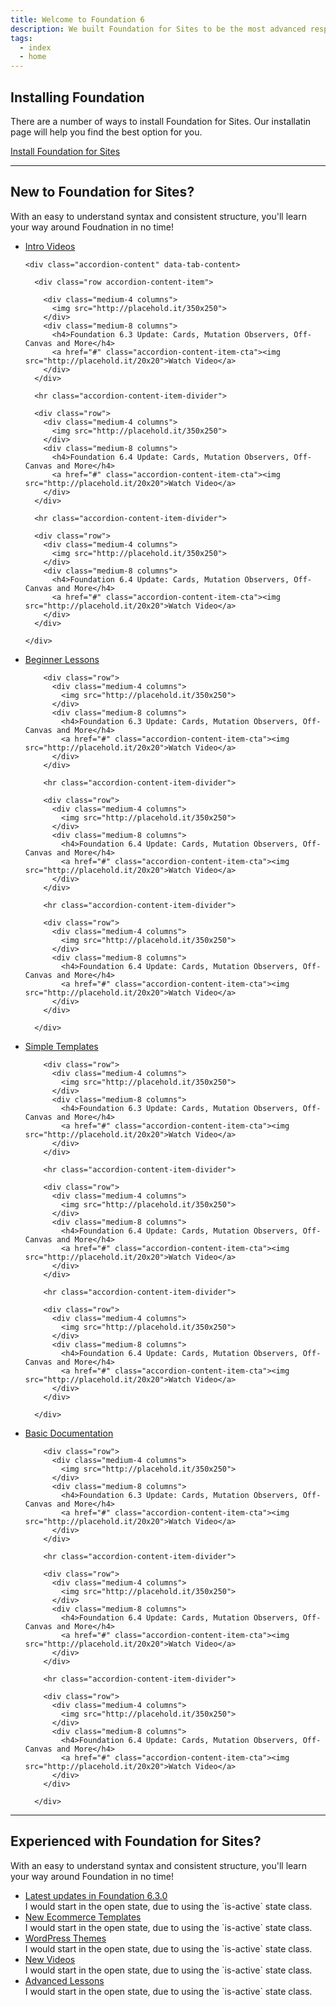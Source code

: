 ```yaml
---
title: Welcome to Foundation 6
description: We built Foundation for Sites to be the most advanced responsive front-end framework in the world.
tags:
  - index
  - home
---
```


## Installing Foundation

There are a number of ways to install Foundation for Sites. Our installatin page will help you find the best option for you.

<a href="installation.html" class="large button">Install Foundation for Sites</a>

---

## New to Foundation for Sites?

With an easy to understand syntax and consistent structure, you'll learn your way around Foudnation in no time!

<ul class="accordion" data-accordion>
  <li class="accordion-item welcome-accordion-item is-active" data-accordion-item>
    <a href="#" class="accordion-title">Intro Videos</a>

    <div class="accordion-content" data-tab-content>

      <div class="row accordion-content-item">

        <div class="medium-4 columns">
          <img src="http://placehold.it/350x250">
        </div>
        <div class="medium-8 columns">
          <h4>Foundation 6.3 Update: Cards, Mutation Observers, Off-Canvas and More</h4>
          <a href="#" class="accordion-content-item-cta"><img src="http://placehold.it/20x20">Watch Video</a>
        </div>
      </div>

      <hr class="accordion-content-item-divider">

      <div class="row">
        <div class="medium-4 columns">
          <img src="http://placehold.it/350x250">
        </div>
        <div class="medium-8 columns">
          <h4>Foundation 6.4 Update: Cards, Mutation Observers, Off-Canvas and More</h4>
          <a href="#" class="accordion-content-item-cta"><img src="http://placehold.it/20x20">Watch Video</a>
        </div>
      </div>

      <hr class="accordion-content-item-divider">

      <div class="row">
        <div class="medium-4 columns">
          <img src="http://placehold.it/350x250">
        </div>
        <div class="medium-8 columns">
          <h4>Foundation 6.4 Update: Cards, Mutation Observers, Off-Canvas and More</h4>
          <a href="#" class="accordion-content-item-cta"><img src="http://placehold.it/20x20">Watch Video</a>
        </div>
      </div>

    </div>
  </li>
  <li class="accordion-item welcome-accordion-item" data-accordion-item>
    <a href="#" class="accordion-title">Beginner Lessons</a>
      <div class="accordion-content " data-tab-content>

        <div class="row">
          <div class="medium-4 columns">
            <img src="http://placehold.it/350x250">
          </div>
          <div class="medium-8 columns">
            <h4>Foundation 6.3 Update: Cards, Mutation Observers, Off-Canvas and More</h4>
            <a href="#" class="accordion-content-item-cta"><img src="http://placehold.it/20x20">Watch Video</a>
          </div>
        </div>

        <hr class="accordion-content-item-divider">

        <div class="row">
          <div class="medium-4 columns">
            <img src="http://placehold.it/350x250">
          </div>
          <div class="medium-8 columns">
            <h4>Foundation 6.4 Update: Cards, Mutation Observers, Off-Canvas and More</h4>
            <a href="#" class="accordion-content-item-cta"><img src="http://placehold.it/20x20">Watch Video</a>
          </div>
        </div>

        <hr class="accordion-content-item-divider">

        <div class="row">
          <div class="medium-4 columns">
            <img src="http://placehold.it/350x250">
          </div>
          <div class="medium-8 columns">
            <h4>Foundation 6.4 Update: Cards, Mutation Observers, Off-Canvas and More</h4>
            <a href="#" class="accordion-content-item-cta"><img src="http://placehold.it/20x20">Watch Video</a>
          </div>
        </div>

      </div>
  </li>
  <li class="accordion-item welcome-accordion-item" data-accordion-item>
    <a href="#" class="accordion-title">Simple Templates</a>
      <div class="accordion-content " data-tab-content>

        <div class="row">
          <div class="medium-4 columns">
            <img src="http://placehold.it/350x250">
          </div>
          <div class="medium-8 columns">
            <h4>Foundation 6.3 Update: Cards, Mutation Observers, Off-Canvas and More</h4>
            <a href="#" class="accordion-content-item-cta"><img src="http://placehold.it/20x20">Watch Video</a>
          </div>
        </div>

        <hr class="accordion-content-item-divider">

        <div class="row">
          <div class="medium-4 columns">
            <img src="http://placehold.it/350x250">
          </div>
          <div class="medium-8 columns">
            <h4>Foundation 6.4 Update: Cards, Mutation Observers, Off-Canvas and More</h4>
            <a href="#" class="accordion-content-item-cta"><img src="http://placehold.it/20x20">Watch Video</a>
          </div>
        </div>

        <hr class="accordion-content-item-divider">

        <div class="row">
          <div class="medium-4 columns">
            <img src="http://placehold.it/350x250">
          </div>
          <div class="medium-8 columns">
            <h4>Foundation 6.4 Update: Cards, Mutation Observers, Off-Canvas and More</h4>
            <a href="#" class="accordion-content-item-cta"><img src="http://placehold.it/20x20">Watch Video</a>
          </div>
        </div>

      </div>
  </li>
  <li class="accordion-item welcome-accordion-item" data-accordion-item>
    <a href="#" class="accordion-title">Basic Documentation</a>
      <div class="accordion-content " data-tab-content>

        <div class="row">
          <div class="medium-4 columns">
            <img src="http://placehold.it/350x250">
          </div>
          <div class="medium-8 columns">
            <h4>Foundation 6.3 Update: Cards, Mutation Observers, Off-Canvas and More</h4>
            <a href="#" class="accordion-content-item-cta"><img src="http://placehold.it/20x20">Watch Video</a>
          </div>
        </div>

        <hr class="accordion-content-item-divider">

        <div class="row">
          <div class="medium-4 columns">
            <img src="http://placehold.it/350x250">
          </div>
          <div class="medium-8 columns">
            <h4>Foundation 6.4 Update: Cards, Mutation Observers, Off-Canvas and More</h4>
            <a href="#" class="accordion-content-item-cta"><img src="http://placehold.it/20x20">Watch Video</a>
          </div>
        </div>

        <hr class="accordion-content-item-divider">

        <div class="row">
          <div class="medium-4 columns">
            <img src="http://placehold.it/350x250">
          </div>
          <div class="medium-8 columns">
            <h4>Foundation 6.4 Update: Cards, Mutation Observers, Off-Canvas and More</h4>
            <a href="#" class="accordion-content-item-cta"><img src="http://placehold.it/20x20">Watch Video</a>
          </div>
        </div>

      </div>
  </li>
</ul>

---

## Experienced with Foundation for Sites?

With an easy to understand syntax and consistent structure, you'll learn your way around Foundation in no time!

<ul class="accordion" data-accordion>
  <li class="accordion-item welcome-accordion-item is-active" data-accordion-item>
    <a href="#" class="accordion-title">Latest updates in Foundation 6.3.0</a>
    <div class="accordion-content" data-tab-content>
      I would start in the open state, due to using the `is-active` state class.
    </div>
  </li>
  <li class="accordion-item welcome-accordion-item" data-accordion-item>
    <a href="#" class="accordion-title">New Ecommerce Templates</a>
    <div class="accordion-content" data-tab-content>
      I would start in the open state, due to using the `is-active` state class.
    </div>
  </li>
  <li class="accordion-item welcome-accordion-item" data-accordion-item>
    <a href="#" class="accordion-title">WordPress Themes</a>
    <div class="accordion-content" data-tab-content>
      I would start in the open state, due to using the `is-active` state class.
    </div>
  </li>
  <li class="accordion-item welcome-accordion-item" data-accordion-item>
    <a href="#" class="accordion-title">New Videos</a>
    <div class="accordion-content" data-tab-content>
      I would start in the open state, due to using the `is-active` state class.
    </div>
  </li>
  <li class="accordion-item welcome-accordion-item" data-accordion-item>
    <a href="#" class="accordion-title">Advanced Lessons</a>
    <div class="accordion-content" data-tab-content>
      I would start in the open state, due to using the `is-active` state class.
    </div>
  </li>
</ul>
